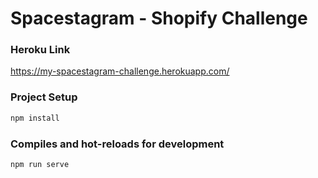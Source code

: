 # Spacestagram - Shopify Challenge

### Heroku Link

https://my-spacestagram-challenge.herokuapp.com/

### Project Setup

```bash
npm install
```

### Compiles and hot-reloads for development

```bash
npm run serve
```

